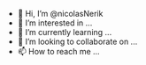 - 👋 Hi, I’m @nicolasNerik
- 👀 I’m interested in ...
- 🌱 I’m currently learning ...
- 💞️ I’m looking to collaborate on ...
- 📫 How to reach me ...

<!---
nicolasNerik/nicolasNerik is a ✨ special ✨ repository because its `README.md` (this file) appears on your GitHub profile.
You can click the Preview link to take a look at your changes.
--->

